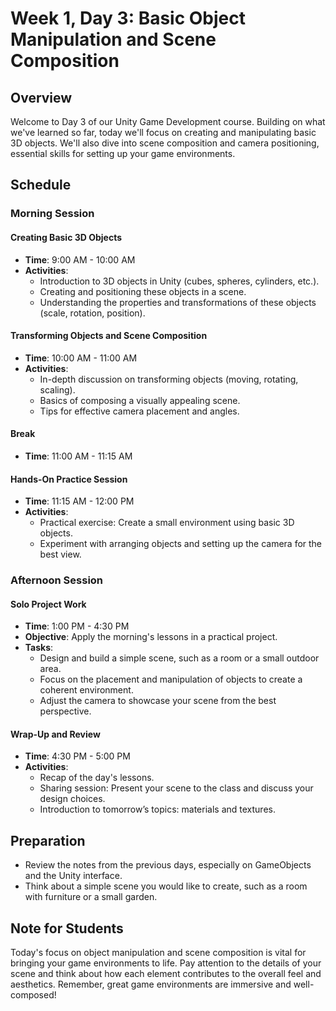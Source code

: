 # Week 1, Day 3: Basic Object Manipulation and Scene Composition

## Overview

Welcome to Day 3 of our Unity Game Development course. Building on what we've learned so far, today we'll focus on creating and manipulating basic 3D objects. We'll also dive into scene composition and camera positioning, essential skills for setting up your game environments.

## Schedule

### Morning Session

#### Creating Basic 3D Objects
- **Time**: 9:00 AM - 10:00 AM
- **Activities**:
  - Introduction to 3D objects in Unity (cubes, spheres, cylinders, etc.).
  - Creating and positioning these objects in a scene.
  - Understanding the properties and transformations of these objects (scale, rotation, position).

#### Transforming Objects and Scene Composition
- **Time**: 10:00 AM - 11:00 AM
- **Activities**:
  - In-depth discussion on transforming objects (moving, rotating, scaling).
  - Basics of composing a visually appealing scene.
  - Tips for effective camera placement and angles.

#### Break
- **Time**: 11:00 AM - 11:15 AM

#### Hands-On Practice Session
- **Time**: 11:15 AM - 12:00 PM
- **Activities**:
  - Practical exercise: Create a small environment using basic 3D objects.
  - Experiment with arranging objects and setting up the camera for the best view.

### Afternoon Session

#### Solo Project Work
- **Time**: 1:00 PM - 4:30 PM
- **Objective**: Apply the morning's lessons in a practical project.
- **Tasks**:
  - Design and build a simple scene, such as a room or a small outdoor area.
  - Focus on the placement and manipulation of objects to create a coherent environment.
  - Adjust the camera to showcase your scene from the best perspective.

#### Wrap-Up and Review
- **Time**: 4:30 PM - 5:00 PM
- **Activities**:
  - Recap of the day's lessons.
  - Sharing session: Present your scene to the class and discuss your design choices.
  - Introduction to tomorrow’s topics: materials and textures.

## Preparation

- Review the notes from the previous days, especially on GameObjects and the Unity interface.
- Think about a simple scene you would like to create, such as a room with furniture or a small garden.

## Note for Students

Today's focus on object manipulation and scene composition is vital for bringing your game environments to life. Pay attention to the details of your scene and think about how each element contributes to the overall feel and aesthetics. Remember, great game environments are immersive and well-composed!